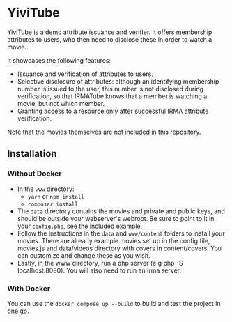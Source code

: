 # YiviTube

YiviTube is a demo attribute issuance and verifier. It offers membership attributes to users, who then need to disclose these in order to watch a movie.

It showcases the following features:

* Issuance and verification of attributes to users.
* Selective disclosure of attributes: although an identifying membership number is issued to the user, this number is not disclosed during verification, so that IRMATube knows that a member is watching a movie, but not which member.
* Granting access to a resource only after successful IRMA attribute verification.

Note that the movies themselves are not included in this repository.

## Installation

### Without Docker

* In the `www` directory:
  * `yarn` or `npm install`
  * `composer install`
* The `data` directory contains the movies and private and public keys, and should be outside your webserver's webroot. Be sure to point to it in your `config.php`, see the included example. 
* Follow the instructions in the `data` and `www/content` folders to install your movies. There are already example movies set up in the config file, movies.js and data/videos directory with covers in content/covers. You can customize and change these as you wish.
* Lastly, in the www directory, run a php server (e.g php -S localhost:8080). You will also need to run an irma server.

### With Docker

You can use the `docker compose up --build` to build and test the project in one go. 

